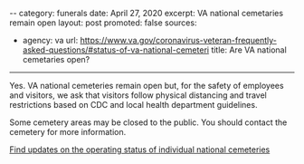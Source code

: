 --
category: funerals
date: April 27, 2020
excerpt: VA national cemetaries remain open
layout: post
promoted: false
sources:
- agency: va
  url: https://www.va.gov/coronavirus-veteran-frequently-asked-questions/#status-of-va-national-cemeteri
title: Are VA national cemetaries open?
---

Yes. VA national cemeteries remain open but, for the safety of employees and visitors, we ask that visitors follow physical distancing and travel restrictions based on CDC and local health department guidelines.

Some cemetery areas may be closed to the public. You should contact the cemetery for more information.

[Find updates on the operating status of individual national cemeteries](https://www.cem.va.gov/alerts.asp)